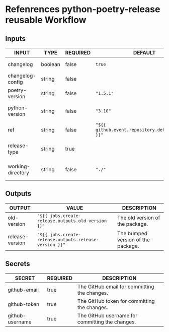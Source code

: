 # Refenrences python-poetry-release reusable Workflow

## Inputs

<!-- AUTO-DOC-INPUT:START - Do not remove or modify this section -->

| INPUT             | TYPE    | REQUIRED | DEFAULT                                           | DESCRIPTION                                                               |
| ----------------- | ------- | -------- | ------------------------------------------------- | ------------------------------------------------------------------------- |
| changelog         | boolean | false    | `true`                                            | Create changelog for release.                                             |
| changelog-config  | string  | false    |                                                   | Changelog config path.                                                    |
| poetry-version    | string  | false    | `"1.5.1"`                                         | The Poetry version to be installed. (Default is 1.5.1)                    |
| python-version    | string  | false    | `"3.10"`                                          | The Python version for setting up Poetry. (Default is 3.10)               |
| ref               | string  | false    | `"${{ github.event.repository.default_branch }}"` | The ref name to checkout the repository.                                  |
| release-type      | string  | true     |                                                   | Scope of the release; See: https://python-poetry.org/docs/cli/#version    |
| working-directory | string  | false    | `"./"`                                            | The working directory of your Python package. (Default is root directory) |

<!-- AUTO-DOC-INPUT:END -->

## Outputs

<!-- AUTO-DOC-OUTPUT:START - Do not remove or modify this section -->

| OUTPUT          | VALUE                                                  | DESCRIPTION                        |
| --------------- | ------------------------------------------------------ | ---------------------------------- |
| old-version     | `"${{ jobs.create-release.outputs.old-version }}"`     | The old version of the package.    |
| release-version | `"${{ jobs.create-release.outputs.release-version }}"` | The bumped version of the package. |

<!-- AUTO-DOC-OUTPUT:END -->

## Secrets

<!-- AUTO-DOC-SECRETS:START - Do not remove or modify this section -->

| SECRET          | REQUIRED | DESCRIPTION                                     |
| --------------- | -------- | ----------------------------------------------- |
| github-email    | true     | The GitHub email for committing the changes.    |
| github-token    | true     | The GitHub token for committing the changes.    |
| github-username | true     | The GitHub username for committing the changes. |

<!-- AUTO-DOC-SECRETS:END -->
